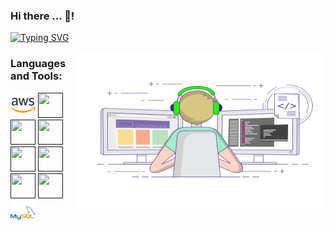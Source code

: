 ### Hi there ... 👋!

[![Typing SVG](https://readme-typing-svg.herokuapp.com?font=Fira+Code&pause=1000&width=435&lines=Iam+Akshaykumar+Lingampally;DevOps+Cloud+Engineer)](https://git.io/typing-svg)

<img align="right" alt="AKCoding" width="400" height="250" src="https://raw.githubusercontent.com/devSouvik/devSouvik/master/gif3.gif">


<!--[![Typing SVG](https://readme-typing-svg.herokuapp.com?font=Fira+Code&pause=1000&color=998CF7&width=435&lines=Iam+Akshaykumar+Lingampally)](https://git.io/typing-svg)



[![Typing SVG](https://readme-typing-svg.herokuapp.com/?lines=DevOps+Cloud+Engineer;)](https://git.io/typing-svg)-->

### Languages and Tools:


<p align="left">
 <a href="https://aws.amazon.com" target="_blank" rel="noreferrer"> <img src="https://raw.githubusercontent.com/devicons/devicon/master/icons/amazonwebservices/amazonwebservices-original-wordmark.svg" alt="aws" width="40" height="40"/></a>
 <a href="" target="_blank" rel="noreferrer"><img src="https://cdn.jsdelivr.net/gh/devicons/devicon/icons/docker/docker-original.svg" style="width:40px; height:40px"/></a>
 <a href="" target="_blank" rel="noreferrer"><img src="https://cdn.jsdelivr.net/gh/devicons/devicon/icons/kubernetes/kubernetes-plain.svg" style="width:40px; height:40px"/></a>     
 <a href="" target="_blank" rel="noreferrer"><img src="https://cdn.jsdelivr.net/gh/devicons/devicon/icons/jenkins/jenkins-original.svg" style="width:40px; height:40px"/></a>       
 <a href="" target="_blank" rel="noreferrer"><img src="https://cdn.jsdelivr.net/gh/devicons/devicon/icons/terraform/terraform-original.svg"style="width:40px; height:40px"/></a>
 <a href="" target="_blank" rel="noreferrer"><img src="https://cdn.jsdelivr.net/gh/devicons/devicon/icons/nginx/nginx-original.svg" style="width:40px; height:40px"/></a>
 <a href="" target="_blank" rel="noreferrer"><img src="https://cdn.jsdelivr.net/gh/devicons/devicon/icons/apache/apache-original.svg" style="width:40px; height:40px"/></a>
 <a href="" target="_blank" rel="noreferrer"><img src="https://cdn.jsdelivr.net/gh/devicons/devicon/icons/postgresql/postgresql-original.svg" style="width:40px; height:40px"/></a>
 <a href="https://www.mysql.com/" target="_blank" rel="noreferrer"> <img src="https://raw.githubusercontent.com/devicons/devicon/master/icons/mysql/mysql-original-wordmark.svg" alt="mysql" width="40" height="40"/></a>
 </p>
